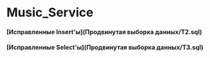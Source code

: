 # Music_Service
#### [Исправленные Insert'ы](Продвинутая выборка данных/T2.sql)
#### [Исправленные Select'ы](Продвинутая выборка данных/T3.sql)
